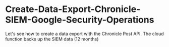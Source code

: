 # Create-Data-Export-Chronicle-SIEM-Google-Security-Operations
Let's see how to create a data export with the Chronicle Post API. The cloud function backs up the SIEM data (12 months)


